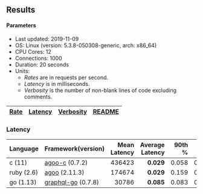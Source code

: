 ## Results

<!-- Result from here -->

#### Parameters
- Last updated: 2019-11-09
- OS: Linux (version: 5.3.8-050308-generic, arch: x86_64)
- CPU Cores: 12
- Connections: 1000
- Duration: 20 seconds
- Units:
  - _Rates_ are in requests per second.
  - _Latency_ is in milliseconds.
  - _Verbosity_ is the number of non-blank lines of code excluding comments.

| [Rate](rates.md) | [Latency](latency.md) | [Verbosity](verbosity.md) | [README](README.md) |
| ---------------- | --------------------- | ------------------------- | ------------------- |

### Latency
| Language | Framework(version) | Mean Latency | Average Latency | 90th % | 99th % | Std Dev | Rate | Verbosity |
| -------- | ------------------ | ------------:| ---------------:| ------:| ------:| -------:| ----:| ---------:|
| c (11) | [agoo-c](github.com/ohler55/agoo-c) (0.7.2) | 436423 | **0.029** | 0.058 | 0.175 | 0.185 | 0.08 | 345 |
| ruby (2.6) | [agoo](github.com/ohler55/agoo) (2.11.3) | 174674 | **0.029** | 0.159 | 0.359 | 1.956 | 0.38 | 107 |
| go (1.13) | [graphql-go](https://github.com/graphql-go/graphql) (0.7.8) | 30786 | **0.085** | 0.083 | 0.090 | 0.107 | 0.02 | 392 |
<!-- Result till here -->
